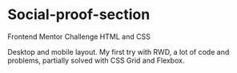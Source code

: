 # Social-proof-section
Frontend Mentor Challenge HTML and CSS

Desktop and mobile layout.
My first try with RWD, a lot of code and problems, partially solved with CSS Grid and Flexbox.


